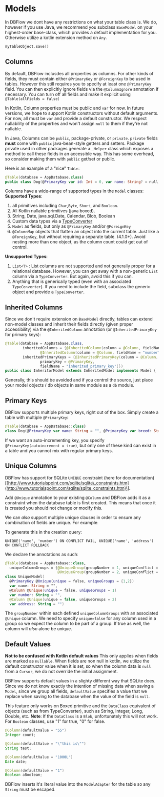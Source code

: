 # Models

In DBFlow we dont have any restrictions on what your table class is. We do, however if you use Java, we recommend you subclass `BaseModel` on your highest-order base-class, which provides a default implementation for you. Otherwise utilize a kotlin extension method on `Any`.

```kotlin
myTableObject.save()
```

## Columns

By default, DBFlow inclusdes all properties as columns. For other kinds of fields, they must contain either `@PrimaryKey` or `@ForeignKey` to be used in tables. However this still requires you to specify at least one `@PrimaryKey` field. You can then explicitly ignore fields via the `@ColumnIgnore` annotation if necessary. You can turn off all fields and make it explicit using `@Table(allFields = false)`

In Kotlin, Column properties must be public and `var` for now. In future versions, we hope to support Kotlin constructors without default arguments. For now, all must be `var` and provide a default constructor. We respect nullability of the properties and won't assign `null` to them if they're not nullable.

In Java, Columns can be `public`, package-private, or `private`. `private` fields **must** come with `public` java-bean-style getters and setters. Package private used in other packages generate a `_Helper` class which exposes a method to call these fields in an accessible way. This has some overhead, so consider making them with `public` get/set or public.

Here is an example of a "nice" `Table`:

```kotlin
@Table(database = AppDatabase.class)
public class Dog(@PrimaryKey var id: Int = 0, var name: String? = null)
```

Columns have a wide-range of supported types in the `Model` classes: **Supported Types**:

   1. all primitives including `Char`,`Byte`, `Short`, and `Boolean`.
   2. All Kotlin nullable primitives (java boxed).
   3. String, Date, java.sql.Date, Calendar, Blob, Boolean
   4. Custom data types via a [TypeConverter](typeconverters.md)
   5. `Model` as fields, but only as `@PrimaryKey` and/or `@ForeignKey`
   6. `@ColumnMap` objects that flatten an object into the current table. Just like a `@ForeignKey`, but without requiring a separate table. \(4.1.0+\). Avoid nesting more than one object, as the column count could get out of control.

**Unsupported Types**:

  1. `List<T>` : List columns are not supported and not generally proper for a relational database. However, you can get away with a non-generic `List` column via a `TypeConverter`. But again, avoid this if you can.
  2. Anything that is generically typed \(even with an associated `TypeConverter`\). If you need to include the field, subclass the generic object and provide a `TypeConverter`.

## Inherited Columns

Since we don't require extension on `BaseModel` directly, tables can extend non-model classes and inherit their fields directly \(given proper accessibility\) via the `@InheritedColumn` annotation \(or `@InheritedPrimaryKey` for primary keys\):

```java
@Table(database = AppDatabase.class,
        inheritedColumns = {@InheritedColumn(column = @Column, fieldName = "name"),
                @InheritedColumn(column = @Column, fieldName = "number")},
        inheritedPrimaryKeys = {@InheritedPrimaryKey(column = @Column,
                primaryKey = @PrimaryKey,
                fieldName = "inherited_primary_key")})
public class InheritorModel extends InheritedModel implements Model {
```

Generally, this should be avoided and if you control the source, just place your model objects / db objects in same module as a `db` module.

## Primary Keys

DBFlow supports multiple primary keys, right out of the box. Simply create a table with multiple `@PrimaryKey`:

```kotlin
@Table(database = AppDatabase::class)
class Dog(@PrimaryKey var name: String = "", @PrimaryKey var breed: String = "")
```

If we want an auto-incrementing key, you specify `@PrimaryKey(autoincrement = true)`, but only one of these kind can exist in a table and you cannot mix with regular primary keys.

## Unique Columns

DBFlow has support for SQLite `UNIQUE` constraint \(here for documentation\)\[[http://www.tutorialspoint.com/sqlite/sqlite\_constraints.htm](http://www.tutorialspoint.com/sqlite/sqlite_constraints.htm)\].

Add `@Unique` annotation to your existing `@Column` and DBFlow adds it as a constraint when the database table is first created. This means that once it is created you should not change or modify this.

We can _also_ support multiple unique clauses in order to ensure any combination of fields are unique. For example:

To generate this in the creation query:

```text
UNIQUE('name', 'number') ON CONFLICT FAIL, UNIQUE('name', 'address') ON CONFLICT ROLLBACK
```

We declare the annotations as such:

```kotlin
@Table(database = AppDatabase::class,
  uniqueColumnGroups = {@UniqueGroup(groupNumber = 1, uniqueConflict = ConflictAction.FAIL),
                        @UniqueGroup(groupNumber = 2, uniqueConflict = ConflictAction.ROLLBACK))
class UniqueModel(
  @PrimaryKey @Unique(unique = false, uniqueGroups = {1,2})
  var name: String = "",
  @Column @Unique(unique = false, uniqueGroups = 1)
  var number: String = "",
  @Column @Unique(unique = false, uniqueGroups = 2)
  var address: String = "")
```

The `groupNumber` within each defined `uniqueColumnGroups` with an associated `@Unique` column. We need to specify `unique=false` for any column used in a group so we expect the column to be part of a group. If true as well, the column will _also_ alone be unique.

## Default Values
**Not to be confused with Kotlin default values** This only applies when fields are marked as `nullable`. When fields are non null in kotlin, we utilize the default constructor value when it is set, so when the column data is `null` from a `Cursor`, we do not override the initial assignment.

DBFlow supports default values in a slighty different way that SQLite does. Since we do not know exactly the intention of missing data when saving a `Model`, since we group all fields, `defaultValue` specifies a value that we replace when saving to the database when the value of the field is `null`.

This feature only works on Boxed primitive and the `DataClass` equivalent of objects \(such as from TypeConverter\), such as String, Integer, Long, Double, etc. **Note**: If the `DataClass` is a `Blob`, unfortunately this will not work. For `Boolean` classes, use "1" for true, "0" for false.

```java
@Column(defaultValue = "55")
Integer count;

@Column(defaultValue = "\"this is\"")
String test;

@Column(defaultValue = "1000L")
Date date;

@Column(defaultValue = "1")
Boolean aBoolean;
```

DBFlow inserts it's literal value into the `ModelAdapter` for the table so any `String` must be escaped.
